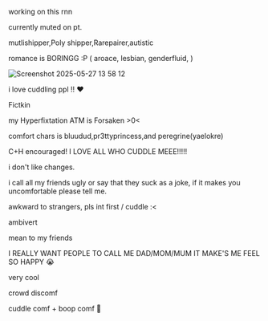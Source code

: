 working on this rnn

currently muted on pt.

mutlishipper,Poly shipper,Rarepairer,autistic

romance is BORINGG :P ( aroace, lesbian, genderfluid, )

![Screenshot 2025-05-27 13 58 12](https://github.com/user-attachments/assets/3977efe7-6797-4a0b-852b-64ab104cc436)

i love cuddling ppl !! ❤️

Fictkin

my Hyperfixtation ATM is Forsaken >0<

comfort chars is bluudud,pr3ttyprincess,and peregrine(yaelokre)

C+H encouraged! I LOVE ALL WHO CUDDLE MEEE!!!!!

i don't like changes.

i call all my friends ugly or say that they suck as a joke, if it makes you uncomfortable please tell me.

awkward to strangers, pls int first / cuddle :<

ambivert

mean to my friends

I REALLY WANT PEOPLE TO CALL ME DAD/MOM/MUM IT MAKE'S ME FEEL SO HAPPY :sob:

very cool

crowd discomf

cuddle comf + boop comf 💟

